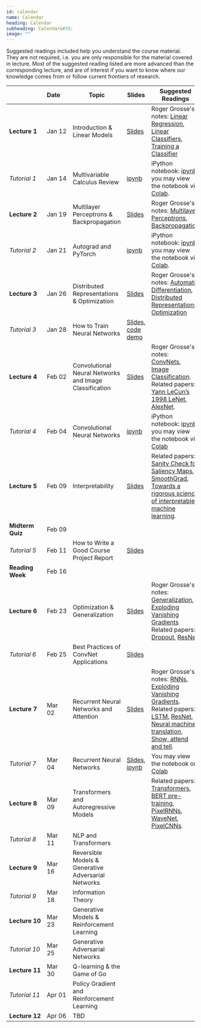 ```yaml
---
id: calendar
name: Calendar
heading: Calendar
subheading: Calendar&#58;
image: ""
---
```


Suggested readings included help you understand the course material. They are not required, i.e. you are only responsible for the material covered in lecture. Most of the suggested reading listed are more advanced than the corresponding lecture, and are of interest if you want to know where our knowledge comes from or follow current frontiers of research.

|       | Date&nbsp;&nbsp;&nbsp;&nbsp;    | Topic                  | Slides  | Suggested Readings 
|-------|----|------------------------|---------|------------------------------------------
| **Lecture&nbsp;1**| Jan 12 | Introduction & Linear Models | [Slides](assets/slides/lec01.pdf)  | Roger Grosse's notes: [Linear Regression](assets/readings/L01a.pdf), [Linear Classifiers](assets/readings/L01b.pdf), [Training a Classifier](assets/readings/L01c.pdf)
| *Tutorial&nbsp;1* | Jan 14  | Multivariable Calculus Review  | [ipynb](assets/tutorials/tut01_calc_intro.ipynb)  | iPython notebook: [ipynb](assets/tutorials/tut01_calc_intro.ipynb), you may view the notebook via [Colab](https://colab.research.google.com/github/csc413-uoft/2021/blob/master/assets/tutorials/tut01_calc_intro.ipynb).
| **Lecture&nbsp;2**| Jan 19  | Multilayer Perceptrons & Backpropagation |  [Slides](assets/slides/lec02.pdf)  | Roger Grosse's notes: [Multilayer Perceptrons](assets/readings/L02a.pdf), [Backpropagation](assets/readings/L02b.pdf)
| *Tutorial&nbsp;2* | Jan 21  | Autograd and PyTorch | [ipynb](assets/tutorials/tut02_pytorch.ipynb)  | iPython notebook: [ipynb](assets/tutorials/tut02_pytorch.ipynb), you may view the notebook via [Colab](https://colab.research.google.com/github/csc413-uoft/2021/blob/master/assets/tutorials/tut02_pytorch.ipynb).
| **Lecture&nbsp;3**| Jan 26  | Distributed Representations & Optimization | [Slides](assets/slides/lec03.pdf)  | Roger Grosse's notes: [Automatic Differentiation](assets/readings/L03a.pdf), [Distributed Representations](assets/readings/L03b.pdf), [Optimization](assets/readings/L03c.pdf)
| *Tutorial&nbsp;3* | Jan 28  | How to Train Neural Networks  | [Slides](assets/tutorials/tut03_train.pdf), [code demo](https://colab.research.google.com/github/csc413-uoft/2021/blob/master/assets/tutorials/tut03_train.ipynb)  |
| **Lecture&nbsp;4** | Feb 02  | Convolutional Neural Networks and Image Classification  | [Slides](assets/slides/lec04.pdf)  |  Roger Grosse's notes: [ConvNets](assets/readings/L04a.pdf), [Image Classification](assets/readings/L04b.pdf). Related papers: [Yann LeCun’s 1998 LeNet](assets/readings/lecun-98.pdf), [AlexNet](assets/readings/AlexNet.pdf).
| *Tutorial&nbsp;4* | Feb 04  | Convolutional Neural Networks  | [ipynb](assets/tutorials/tut04_cnn.ipynb) | iPython notebook: [ipynb](assets/tutorials/tut04_cnn.ipynb), you may view the notebook via [Colab](https://colab.research.google.com/github/csc413-uoft/2021/blob/master/assets/tutorials/tut04_cnn.ipynb) 
| **Lecture&nbsp;5** | Feb 09  | Interpretability  | [Slides](assets/slides/lec05.pdf)  |  Related papers: [Sanity Check for Saliency Maps](http://papers.nips.cc/paper/8160-sanity-checks-for-saliency-maps.pdf), [SmoothGrad](https://arxiv.org/pdf/1706.03825.pdf), [Towards a rigorous science of interpretable machine learning](https://arxiv.org/pdf/1702.08608.pdf).
| **Midterm Quiz** | Feb 09  |   |  | 
| *Tutorial&nbsp;5* | Feb 11  | How to Write a Good Course Project Report  | [Slides](assets/tutorials/tut05_writing.pdf)  | 
| **Reading Week** | Feb 16  |   |  | 
| **Lecture&nbsp;6** | Feb 23  | Optimization & Generalization  | [Slides](assets/slides/lec06.pdf)  |  Roger Grosse's notes: [Generalization](assets/readings/L06a.pdf), [Exploding Vanishing Gradients](assets/readings/L06b.pdf) Related papers: [Dropout](assets/readings/srivastava14a.pdf), [ResNet](https://arxiv.org/abs/1512.03385) 
| *Tutorial&nbsp;6* | Feb 25  | Best Practices of ConvNet Applications  | [Slides](assets/tutorials/tut06_cnn_apps.pdf) | 
| **Lecture&nbsp;7** | Mar 02  | Recurrent Neural Networks and Attention | [Slides](assets/slides/lec07.pdf)  |  Roger Grosse's notes: [RNNs](assets/readings/L07a.pdf), [Exploding Vanishing Gradients](assets/readings/L07b.pdf). Related papers: [LSTM](https://www.bioinf.jku.at/publications/older/2604.pdf), [ResNet](https://arxiv.org/abs/1512.03385), [Neural machine translation](https://arxiv.org/pdf/1409.0473), [Show, attend and tell](https://arxiv.org/abs/1502.03044).
| *Tutorial&nbsp;7* | Mar 04  | Recurrent Neural Networks  | [Slides](assets/tutorials/tut07_rnn_slides.pdf), [ipynb](assets/tutorials/tut07_rnn.ipynb)| You may view the notebook on [Colab](https://colab.research.google.com/github/csc413-uoft/2021/blob/master/assets/tutorials/tut07_rnn.ipynb) | 
| **Lecture&nbsp;8** | Mar 09  | Transformers and Autoregressive Models|   |  Related papers: [Transformers](https://papers.nips.cc/paper/2017/file/3f5ee243547dee91fbd053c1c4a845aa-Paper.pdf), [BERT pre-training](https://arxiv.org/pdf/1810.04805.pdf), [PixelRNNs](https://arxiv.org/abs/1601.06759), [WaveNet](https://arxiv.org/abs/1609.03499), [PixelCNNs](https://arxiv.org/abs/1606.05328).
| *Tutorial&nbsp;8* | Mar 11  | NLP and Transformers  |  | 
| **Lecture&nbsp;9** | Mar 16  | Reversible Models & Generative Adversarial Networks  |  |  
| *Tutorial&nbsp;9* | Mar 18  | Information Theory  |   | 
| **Lecture&nbsp;10** | Mar 23  | Generative Models & Reinforcement Learning |  |  
| *Tutorial&nbsp;10* | Mar 25  | Generative Adversarial Networks  |  | 
| **Lecture&nbsp;11** | Mar 30  | Q-learning & the Game of Go | |  
| *Tutorial&nbsp;11* | Apr 01  | Policy Gradient and Reinforcement Learning  |  | 
| **Lecture&nbsp;12** | Apr 06  | TBD | |  
